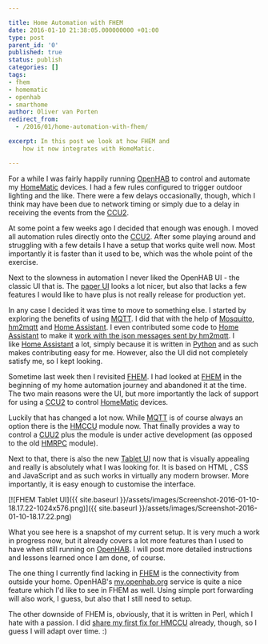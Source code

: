 ```yaml
---

title: Home Automation with FHEM
date: 2016-01-10 21:38:05.000000000 +01:00
type: post
parent_id: '0'
published: true
status: publish
categories: []
tags:
- fhem
- homematic
- openhab
- smarthome
author: Oliver van Porten
redirect_from:
  - /2016/01/home-automation-with-fhem/

excerpt: In this post we look at how FHEM and 
    how it now integrates with HomeMatic.

---
```

For a while I was fairly happily running [OpenHAB](http://www.openhab.org/) to control and automate my [HomeMatic](http://www.homematic.com/) devices. I had a few rules configured to trigger outdoor lighting and the like. There were a few delays occasionally, though, which I think may have been due to network timing or simply due to a delay in receiving the events from the [CCU2](http://www.eq-3.de/produkt-detail-zentralen-und-gateways/items/homematic-zentrale-ccu-2.html).

At some point a few weeks ago I decided that enough was enough. I moved all automation rules directly onto the [CCU2](http://www.eq-3.de/produkt-detail-zentralen-und-gateways/items/homematic-zentrale-ccu-2.html). After some playing around and struggling with a few details I have a setup that works quite well now. Most importantly it is faster than it used to be, which was the whole point of the exercise.

Next to the slowness in automation I never liked the OpenHAB UI - the classic UI that is. The [paper UI](https://www.youtube.com/watch?v=NolVoL8ewO0) looks a lot nicer, but also that lacks a few features I would like to have plus is not really release for production yet.

In any case I decided it was time to move to something else. I started by exploring the benefits of using [MQTT](http://mqtt.org/). I did that with the help of [Mosquitto](http://mosquitto.org/), [hm2mqtt](https://github.com/owagner/hm2mqtt) and [Home Assistant](https://home-assistant.io/). I even contributed some code to [Home Assistant](https://home-assistant.io/) to make it [work with the json messages sent by hm2mqtt](https://github.com/balloob/home-assistant/pull/811). I like [Home Assistant](https://home-assistant.io/) a lot, simply because it is written in [Python](https://www.python.org/) and as such makes contributing easy for me. However, also the UI did not completely satisfy me, so I kept looking.

Sometime last week then I revisited [FHEM](http://fhem.de/fhem.html). I had looked at [FHEM](http://fhem.de/fhem.html) in the beginning of my home automation journey and abandoned it at the time. The two main reasons were the UI, but more importantly the lack of support for using a [CCU2](http://www.eq-3.de/produkt-detail-zentralen-und-gateways/items/homematic-zentrale-ccu-2.html) to control [HomeMatic](http://www.homematic.com/) devices.

Luckily that has changed a lot now. While [MQTT](http://mqtt.org/) is of course always an option there is the [HMCCU](http://forum.fhem.de/index.php?topic=40189.0) module now. That finally provides a way to control a [CUU2](http://www.eq-3.de/produkt-detail-zentralen-und-gateways/items/homematic-zentrale-ccu-2.html) plus the module is under active development (as opposed to the old [HMRPC](http://homematic-forum.de/forum/viewtopic.php?t=7309) module).

Next to that, there is also the new [Tablet UI](http://www.fhemwiki.de/wiki/FHEM_Tablet_UI) now that is visually appealing and really is absolutely what I was looking for. It is based on HTML , CSS and JavaScript and as such works in virtually any modern browser. More importantly, it is easy enough to customise the interface.

[![FHEM Tablet UI]({{ site.baseurl }}/assets/images/Screenshot-2016-01-10-18.17.22-1024x576.png)]({{ site.baseurl }}/assets/images/Screenshot-2016-01-10-18.17.22.png)

What you see here is a snapshot of my current setup. It is very much a work in progress now, but it already covers a lot more features than I used to have when still running on [OpenHAB](http://www.openhab.org/). I will post more detailed instructions and lessons learned once I am done, of course.

The one thing I currently find lacking in [FHEM](http://fhem.de/fhem.html) is the connectivity from outside your home. OpenHAB's [my.openhab.org](https://my.openhab.org/) service is quite a nice feature which I'd like to see in FHEM as well. Using simple port forwarding will also work, I guess, but also that I still need to setup.

The other downside of FHEM is, obviously, that it is written in Perl, which I hate with a passion. I did [share my first fix for HMCCU](http://forum.fhem.de/index.php/topic,46652.msg383843.html#msg383843) already, though, so I guess I will adapt over time. :)